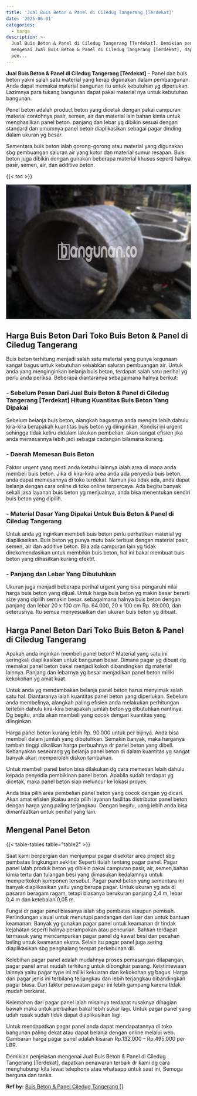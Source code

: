 ```yaml
---
title: 'Jual Buis Beton & Panel di Ciledug Tangerang [Terdekat]'
date: '2025-06-01'
categories:
  - harga
description: >-
  Jual Buis Beton & Panel di Ciledug Tangerang [Terdekat]. Demikian penjelasan
  mengenai Jual Buis Beton & Panel di Ciledug Tangerang [Terdekat], dapatkan
  pen...
---
```


**Jual Buis Beton & Panel di Ciledug Tangerang \[Terdekat\]** – Panel dan buis beton yakni salah satu material yang kerap digunakan dalam pembangunan. Anda dapat memakai material bangunan itu untuk kebutuhan yg diperlukan. Lazimnya para tukang bangunan dapat pakai material nya untuk kebutuhan bangunan.

Penel beton adalah product beton yang dicetak dengan pakai campuran material contohnya pasir, semen, air dan material lain bahan kimia untuk menghasilkan panel beton. panjang dan lebar yg dibikin sesuai dengan standard dan umumnya panel beton diaplikasikan sebagai pagar dinding dalam ukuran yg besar.

Sementara buis beton ialah gorong-gorong atau material yang digunakan sbg pembuangan saluran air yang kotor dan material sumur resapan. Buis beton juga dibikin dengan gunakan beberapa material khusus seperti halnya pasir, semen, air, dan additive beton.

{{< toc >}}

![Jual Buis Beton & Panel di Ciledug Tangerang [Terdekat]](/images/jual-panel-buis-beton-murah-32.png)

## Harga Buis Beton Dari Toko Buis Beton & Panel di Ciledug Tangerang

Buis beton terhitung menjadi salah satu material yang punya kegunaan sangat bagus untuk kebutuhan sebabkan saluran pembuangan air. Untuk anda yang menginginkan belanja buis beton, terdapat salah satu perihal yg perlu anda periksa. Beberapa diantaranya sebagaimana halnya berikut:

### \- Sebelum Pesan Dari Jual Buis Beton & Panel di Ciledug Tangerang \[Terdekat\] Hitung Kuantitas Buis Beton Yang Dipakai

Sebelum belanja buis beton, alangkah bagusnya anda mengira lebih dahulu kira-kira berapakah kuantitas buis beton yg diinginkan. Kondisi ini urgent sehingga tidak keliru didalam lakukan pembelian. akan sangat efisien jika anda memesannya lebih jadi sebagai cadangan bilamana kurang.

### \- Daerah Memesan Buis Beton

Faktor urgent yang mesti anda ketahui lainnya ialah area di mana anda membeli buis beton. Jika di kira-kira area anda ada penyedia buis beton, anda dapat memesannya di toko terdekat. Namun jika tidak ada, anda dapat belanja dengan cara online di toko online terpercaya. Ada begitu banyak sekali jasa layanan buis beton yg menjualnya, anda bisa menentukan sendiri buis beton yang dipilih.

### \- Material Dasar Yang Dipakai Untuk Buis Beton & Panel di Ciledug Tangerang

Untuk anda yg inginkan membeli buis beton perlu perhatikan material yg diaplikasikan. Buis beton yg punya mutu baik terbuat dengan material pasir, semen, air dan additive beton. Bila ada campuran lain yg tidak direkomendasikan untuk membikin buis beton, hal ini bakal membuat buis beton yang dihasilkan kurang efektif.

### \- Panjang dan Lebar Yang Dibutuhkan

Ukuran juga menjadi beberapa perihal urgent yang bisa pengaruhi nilai harga buis beton yang dijual. Untuk harga buis beton yg makin besar berarti size yang dipilih semakin besar. sebagaimana halnya buis beton dengan panjang dan lebar 20 x 100 cm Rp. 64.000, 20 x 100 cm Rp. 89.000, dan seterusnya. Itu semua menyesuaikan dari ukuran buis beton yg dibuat.

## Harga Panel Beton Dari Toko Buis Beton & Panel di Ciledug Tangerang

Apakah anda inginkan membeli panel beton? Material yang satu ini seringkali diaplikasikan untuk bangunan besar. Dimana pagar yg dibuat dg memakai panel beton bakal menjadi kokoh dibandingkan dg material lainnya. Panjang dan lebarnya yg besar menjadikan panel beton miliki kekokohan yg amat kuat.

Untuk anda yg mendambakan belanja panel beton harus menyimak salah satu hal. Diantaranya ialah kuantitas panel beton yang diperlukan. Sebelum anda membelinya, alangkah paling efisien anda melakukan perhitungan terlebih dahulu kira-kira berapakah jumlah beton yg dibutuhkan nantinya. Dg begitu, anda akan membeli yang cocok dengan kuantitas yang diinginkan.

Harga panel beton kurang lebih Rp. 90.000 untuk per bijinya. Anda bisa membeli dalam jumlah yang dibutuhkan. Semakin banyak, maka harganya tambah tinggi dikalikan harga perbuahnya dr panel beton yang dibeli. Kebanyakan seseorang yg belanja panel beton di dalam kuantitas yg sangat banyak akan memperoleh diskon tambahan.

Untuk membeli panel beton bisa dilakukan dg cara memesan lebih dahulu kepada penyedia pembikinan panel beton. Apabila sudah terdapat yg dicetak, maka panel beton siap meluncur ke lokasi proyek.

Anda bisa pilih area pembelian panel beton yang cocok dengan yg dicari. Akan amat efisien jikalau anda pilih layanan fasilitas distributor panel beton dengan harga yang paling terjangkau. Dengan begitu, uang lebih anda bisa dimanfaatkan untuk perihal yang lain.

## Mengenal Panel Beton

{{< table-tables table="table2" >}}

Saat kami berpergian dan menjumpai pagar disekitar area project sbg pembatas lingkungan seklitar Seperti itulah tentang pagar panel. Pagar panel ialah produk beton yg dibikin pakai campuran pasir, air, semen,bahan kimia tertu dan tulangan besi yang dimasukan kedalamnya untuk memperkokoh komponen tersebut. Pagar panel beton yang sementara ini banyak diaplikasikan yaitu yang berupa pagar. Untuk ukuran yg ada di pasaran beragam ragam, tetapi biasanya berukuran panjang 2,4 m, lebar 0,4 m dan ketebalan 0,05 m.

Fungsi dr pagar panel biasanya ialah sbg pembatas ataupun pemisah. Perlindungan visual untuk menutupi pandangan dari luar dan untuk bantuan keamanan. Banyak yg gunakan pagar panel untuk keamanan dr tindak kejahatan seperti halnya perampokan atau pencurian. Bahkan terdapat termasuk yang mencampurkan pagar panel dg kawat besi dan pecahan beling untuk keamanan ekstra. Selain itu pagar panel juga sering diaplikasikan sbg penghalang tempat perkebunan dll.

Kelebihan pagar panel adalah mudahnya proses pemasangan dilapangan, pagar panel amat mudah terhitung untuk dibongkar pasang. Keistimewaan lainnya yaitu pagar type ini miliki kekuatan dan kekokohan yg bagus. Harga dari pagar jenis ini terbilang terjangkau dan lebih terjangkau dibandingkan pagar biasa. Dari faktor perawatan pagar ini lebih gampang karena tidak mudah berkarat.

Kelemahan dari pagar panel ialah misalnya terdapat rusaknya dibagian bawah maka untuk perbaikan bakal lebih sukar lagi. Untuk pagar panel yang udah rusak sudah tidak dapat diaplikasikan lagi.

Untuk mendapatkan pagar panel anda dapat mendapatannya di toko bangunan paling dekat atau dapat belanja dengan online melalui web. Gambaran harga pagar panel adalah kisaran Rp.132.000 – Rp.495.000 per LBR.

Demikian penjelasan mengenai Jual Buis Beton & Panel di Ciledug Tangerang \[Terdekat\], dapatkan penawaran terbaik dr kami dg cara menghubungi kita lewat telephone atau whatsapp untuk saat ini, Semoga berguna dan tanks.

**Ref by:** [Buis Beton & Panel Ciledug Tangerang []](https://id.wikipedia.org/wiki/Buis)
